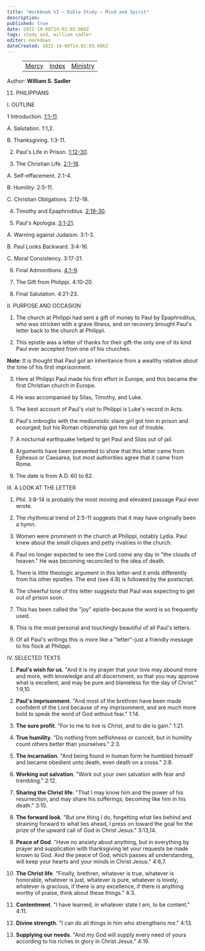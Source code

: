 ```yaml
---
title: "Workbook VI — Bible Study — Mind and Spirit"
description: 
published: true
date: 2022-10-08T14:02:03.086Z
tags: study aid, william sadler
editor: markdown
dateCreated: 2022-10-08T14:02:03.086Z
---
```


<figure class="table chapter-navigator">
	<table>
		<tbody>
		<tr>
			<td><a href="/en/article/William_S_Sadler/Workbook_6_Bible_Study/Mercy">Mercy</a></td>
			<td><a href="/en/article/William_S_Sadler/Workbook_6_Bible_Study/Index">Index</a></td>
			<td><a href="/en/article/William_S_Sadler/Workbook_6_Bible_Study/Ministry">Ministry</a></td>
		</tr>
		</tbody>
	</table>
</figure>

Author: **William S. Sadler**


11. PHILIPPIANS

I. OUTLINE

1 Introduction. [1:1-11](/en/Bible/Philippians/1#v1).

A. Salutation. 1:1,2.

B. Thanksgiving. 1:3-11.

2. Paul's Life in Prison. [1:12-30](/en/Bible/Philippians/1#v12).

3. The Christian Life. [2:1-18](/en/Bible/Philippians/2#v1).

A. Self-effacement. 2:1-4.

B. Humility. 2:5-11.

C. Christian Obligations. 2:12-18.

4. Timothy and Epaphroditus. [2:19-30](/en/Bible/Philippians/2#v19).

5. Paul's Apologia. [3:1-21](/en/Bible/Philippians/3#v1).

A. Warning against Judaism. 3:1-3.

B. Paul Looks Backward. 3:4-16.

C. Moral Consistency. 3:17-21.

6. Final Admonitions. [4:1-9](/en/Bible/Philippians/4#v1).

7. The Gift from Philippi. 4:10-20.

8. Final Salutation. 4:21-23.

II. PURPOSE AND OCCASION

1. The church at Philippi had sent a gift of money to Paul by Epaphroditus, who was stricken with a grave illness, and on recovery brought Paul's letter back to the church at Philippi.

2. This epistle was a letter of thanks for their gift-the only one of its kind Paul ever accepted from one of his churches.

**Note**: It is thought that Paul got an inheritance from a wealthy relative about the time of his first imprisonment.

3. Here at Philippi Paul made his first effort in Europe, and this became the first Christian church in Europe.

4. He was accompanied by Silas, Timothy, and Luke.

5. The best account of Paul's visit to Philippi is Luke's record in Acts.

6. Paul's imbroglio with the mediumistic slave girl got him in prison and scourged; but his Roman citizenship got him out of trouble.

7. A nocturnal earthquake helped to get Paul and Silas out of jail.

8. Arguments have been presented to show that this letter came from Ephesus or Caesarea, but most authorities agree that it came from Rome.

9. The date is from A.D. 60 to 62.

III. A LOOK AT THE LETTER

1. Phil. 3:8-14 is probably the most moving and elevated passage Paul ever wrote.

2. The rhythmical trend of 2:5-11 suggests that it may have originally been a hymn.

3. Women were prominent in the church at Philippi, notably Lydia. Paul knew about the small cliques and petty rivalries in the church.

4. Paul no longer expected to see the Lord come any day in "the clouds of heaven." He was becoming reconciled to the idea of death.

5. There is little theologic argument in this letter-and it ends differently from his other epistles. The end (see 4:8) is followed by the postscript.

6. The cheerful tone of this letter suggests that Paul was expecting to get out of prison soon.

7. This has been called the "joy" epistle-because the word is so frequently used.

8. This is the most personal and touchingly beautiful of all Paul's letters.

9. Of all Paul's writings this is more like a "letter"-just a friendly message to his flock at Philippi.

IV. SELECTED TEXTS

1. **Paul's wish for us**. "And it is my prayer that your love may abound more and more, with knowledge and all discernment, so that you may approve what is excellent, and may be pure and blameless for the day of Christ." 1:9,10.

2. **Paul's imprisonment**. "And most of the brethren have been made confident of the Lord because of my imprisonment, and are much more bold to speak the word of God without fear." 1:14.

3. **The sure profit**. "For to me to live is Christ, and to die is gain." 1:21.

4. **True humility**. "Do nothing from selfishness or conceit, but in humility count others better than yourselves." 2:3.

5. **The incarnation**. "And being found in human form he humbled himself and became obedient unto death, even death on a cross." 2:8.

6. **Working out salvation**. "Work out your own salvation with fear and trembling." 2:12.

7. **Sharing the Christ life**. "That I may know him and the power of his resurrection, and may share his sufferings, becoming like him in his death." 3:10.

8. **The forward look**. "But one thing I do, forgetting what lies behind and straining forward to what lies ahead, I press on toward the goal for the prize of the upward call of God in Christ Jesus." 3:13,14.

9. **Peace of God**. "Have no anxiety about anything, but in everything by prayer and supplication with thanksgiving let your requests be made known to God. And the peace of God, which passes all understanding, will keep your hearts and your minds in Christ Jesus." 4:6,7.

10. **The Christ life**. "Finally, brethren, whatever is true, whatever is honorable, whatever is just, whatever is pure, whatever is lovely, whatever is gracious, if there is any excellence, if there is anything worthy of praise, think about these things." 4:3.

11. **Contentment**. "I have learned, in whatever state I am, to be content." 4:11.

12. **Divine strength**. "I can do all things in him who strengthens me." 4:13.

13. **Supplying our needs**. "And my God will supply every need of yours according to his riches in glory in Christ Jesus." 4:19.


<br>

